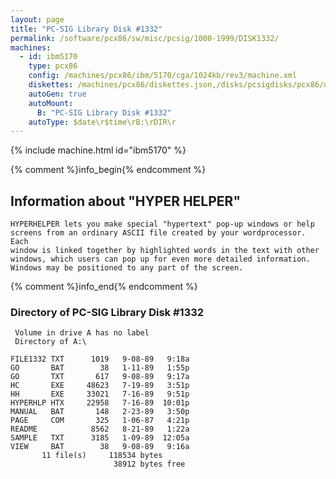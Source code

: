 ```yaml
---
layout: page
title: "PC-SIG Library Disk #1332"
permalink: /software/pcx86/sw/misc/pcsig/1000-1999/DISK1332/
machines:
  - id: ibm5170
    type: pcx86
    config: /machines/pcx86/ibm/5170/cga/1024kb/rev3/machine.xml
    diskettes: /machines/pcx86/diskettes.json,/disks/pcsigdisks/pcx86/diskettes.json
    autoGen: true
    autoMount:
      B: "PC-SIG Library Disk #1332"
    autoType: $date\r$time\rB:\rDIR\r
---
```


{% include machine.html id="ibm5170" %}

{% comment %}info_begin{% endcomment %}

## Information about "HYPER HELPER"

    HYPERHELPER lets you make special "hypertext" pop-up windows or help
    screens from an ordinary ASCII file created by your wordprocessor.  Each
    window is linked together by highlighted words in the text with other
    windows, which users can pop up for even more detailed information.
    Windows may be positioned to any part of the screen.
{% comment %}info_end{% endcomment %}


### Directory of PC-SIG Library Disk #1332

     Volume in drive A has no label
     Directory of A:\

    FILE1332 TXT      1019   9-08-89   9:18a
    GO       BAT        38   1-11-89   1:55p
    GO       TXT       617   9-08-89   9:17a
    HC       EXE     48623   7-19-89   3:51p
    HH       EXE     33021   7-16-89   9:51p
    HYPERHLP HTX     22958   7-16-89  10:01p
    MANUAL   BAT       148   2-23-89   3:50p
    PAGE     COM       325   1-06-87   4:21p
    README            8562   8-21-89   1:22a
    SAMPLE   TXT      3185   1-09-89  12:05a
    VIEW     BAT        38   9-08-89   9:16a
           11 file(s)     118534 bytes
                           38912 bytes free
